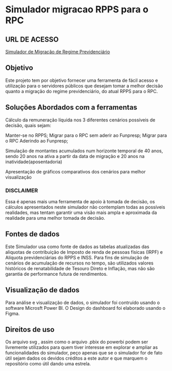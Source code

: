 # Simulador migracao RPPS para o RPC

## URL DE ACESSO

[Simulador de Migração de Regime Previdenciário](https://l1nq.com/simuladormigracaoprevidenciaspf)

## Objetivo

Este projeto tem por objetivo fornecer uma ferramenta de fácil acesso e utilização para o servidores públicos que desejam tomar
a melhor decisão quanto a migração do regime previdenciário, do atual RPPS para o RPC.

## Soluções Abordados com a ferramentas

Cálculo da remuneração líquida nos 3 diferentes cenários possíveis de decisão, quais sejam:

Manter-se no RPPS;
Migrar para o RPC sem aderir ao Funpresp;
Migrar para o RPC Aderindo ao Funpresp;

Simulação de montantes acumulados num horizonte temporal de 40 anos, sendo 20 anos na ativa a partir da data de migração e 20 anos na inatividade(aposentadoria)

Apresentação de gráficos comparativos dos cenários para melhor visualização

### DISCLAIMER
Essa é apenas mais uma ferramenta de apoio à tomada de decisão, os cálculos apresentados neste simulador não contemplam todas as possíveis realidades, mas tentam
garantir uma visão mais ampla e aproximada da realidade para uma melhor tomada de decisão.

## Fontes de dados
Este Simulador usa como fonte de dados as tabelas atualizadas das aliquotas de contribuição de Imposto de renda de pessoas físicas (IRPF) e Alíquota previdenciárias do RPPS e INSS.
Para fins de simulação de cenários de acumulação de recursos no tempo, são utilizados valores históricos de renatabilidade de Tesouro Direto e Inflação, mas não são garantia de performance futura de rendimentos.

## Visualização de dados

Para análise e visualização de dados, o simulador foi contruído usando o software Microsft Power BI. O Design do dashboard foi elaborado usando o Figma.

## Direitos de uso

Os arquivo svg , assim como o arquivo .pbix do powerbi podem ser livremente utilizados para quem tiver interesse em explorar e ampliar as funcionalidades do simulador, peço apenas que se o simulador for de fato útil sejam dados os devidos créditos a este autor e que marquem o repositório como útil dando uma estrela.
